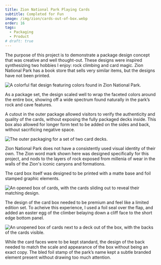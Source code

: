 ```yaml
---
title: Zion National Park Playing Cards
subtitle: Completed for Fun
image: /img/zion/cards-out-of-box.webp
order: 16
tags:
  - Packaging
  - Product
# draft: true
---
```


The purpose of this project is to demonstrate a package design concept that was
creative and well thought-out. These designs were inspired synthesizing two
hobbies I enjoy: rock climbing and card magic. Zion National Park has a book
store that sells very similar items, but the designs have not been printed.

![A colorful flat design featuring colors found in Zion National Park.](/img/zion/cover.webp)

As a package set, the design scaled well to wrap the faceted colors around the
entire box, showing off a wide spectrum found naturally in the park’s rock and
cave features.

A cutout in the outer package allowed visitors to verify the authenticity and
quality of the cards, without exposing the fully packaged decks inside. This box
also allowed for longer form text to be added on the sides and back, without
sacrificing negative space.

![The outer packaging for a set of two card decks.](/img/zion/outer-box.webp)

Zion National Park does not have a consistently used visual identity of their
own. The Zion word mark shown here was designed specifically for this project,
and nods to the layers of rock exposed from millenia of wear in the walls of the
Zion's iconic canyons and formations.

The card box itself was designed to be printed with a matte base and foil
stamped graphic elements.

![An opened box of cards, with the cards sliding out to reveal their matching design.](/img/zion/cards-in-box.webp)

The design of the card box needed to be premium and feel like a limited edition
set. To acheive this experience, I used a foil seal over the flap, and added an
easter egg of the climber belaying down a cliff face to the short edge bottom
panel.

![An unopened box of cards next to a deck out of the box, with the backs of the cards visible.](/img/zion/cards-out-of-box.webp)

While the card faces were to be kept standard, the design of the back needed to
match the scale and appearance of the box without being an exact copy. The bled
foil stamp of the park’s name kept a subtle branded element present without
drawing too much attention.
